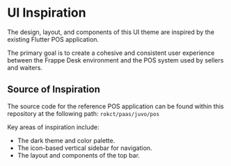 # UI Inspiration

The design, layout, and components of this UI theme are inspired by the existing Flutter POS application.

The primary goal is to create a cohesive and consistent user experience between the Frappe Desk environment and the POS system used by sellers and waiters.

## Source of Inspiration

The source code for the reference POS application can be found within this repository at the following path:
`rokct/paas/juvo/pos`

Key areas of inspiration include:
- The dark theme and color palette.
- The icon-based vertical sidebar for navigation.
- The layout and components of the top bar.